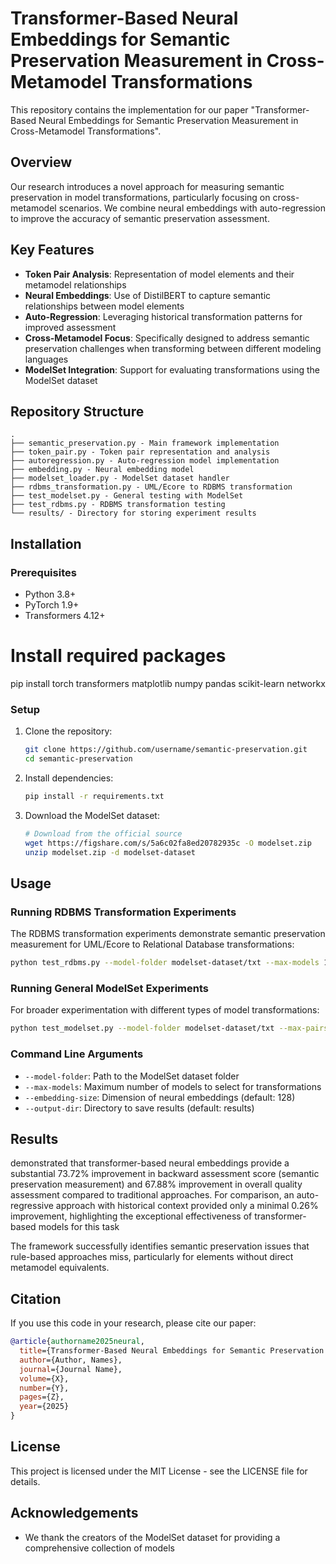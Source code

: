 # Transformer-Based Neural Embeddings for Semantic Preservation Measurement in Cross-Metamodel Transformations

This repository contains the implementation for our paper "Transformer-Based Neural Embeddings for Semantic Preservation Measurement in Cross-Metamodel Transformations".

## Overview

Our research introduces a novel approach for measuring semantic preservation in model transformations, particularly focusing on cross-metamodel scenarios. We combine neural embeddings with auto-regression to improve the accuracy of semantic preservation assessment.

## Key Features

- **Token Pair Analysis**: Representation of model elements and their metamodel relationships
- **Neural Embeddings**: Use of DistilBERT to capture semantic relationships between model elements
- **Auto-Regression**: Leveraging historical transformation patterns for improved assessment
- **Cross-Metamodel Focus**: Specifically designed to address semantic preservation challenges when transforming between different modeling languages
- **ModelSet Integration**: Support for evaluating transformations using the ModelSet dataset

## Repository Structure

```
.
├── semantic_preservation.py - Main framework implementation
├── token_pair.py - Token pair representation and analysis
├── autoregression.py - Auto-regression model implementation
├── embedding.py - Neural embedding model
├── modelset_loader.py - ModelSet dataset handler
├── rdbms_transformation.py - UML/Ecore to RDBMS transformation
├── test_modelset.py - General testing with ModelSet
├── test_rdbms.py - RDBMS transformation testing
└── results/ - Directory for storing experiment results
```

## Installation

### Prerequisites

- Python 3.8+
- PyTorch 1.9+
- Transformers 4.12+

# Install required packages

pip install torch transformers matplotlib numpy pandas scikit-learn networkx

### Setup

1. Clone the repository:

   ```bash
   git clone https://github.com/username/semantic-preservation.git
   cd semantic-preservation
   ```

2. Install dependencies:

   ```bash
   pip install -r requirements.txt
   ```

3. Download the ModelSet dataset:
   ```bash
   # Download from the official source
   wget https://figshare.com/s/5a6c02fa8ed20782935c -O modelset.zip
   unzip modelset.zip -d modelset-dataset
   ```

## Usage

### Running RDBMS Transformation Experiments

The RDBMS transformation experiments demonstrate semantic preservation measurement for UML/Ecore to Relational Database transformations:

```bash
python test_rdbms.py --model-folder modelset-dataset/txt --max-models 15 --output-dir results
```

### Running General ModelSet Experiments

For broader experimentation with different types of model transformations:

```bash
python test_modelset.py --model-folder modelset-dataset/txt --max-pairs 20 --output-dir results
```

### Command Line Arguments

- `--model-folder`: Path to the ModelSet dataset folder
- `--max-models`: Maximum number of models to select for transformations
- `--embedding-size`: Dimension of neural embeddings (default: 128)
- `--output-dir`: Directory to save results (default: results)

## Results

demonstrated that transformer-based neural embeddings provide a substantial 73.72% improvement in backward assessment score (semantic preservation measurement) and 67.88% improvement in overall quality assessment compared to traditional approaches. For comparison, an auto- regressive approach with historical context provided only a minimal 0.26% improvement, highlighting the exceptional effectiveness of transformer-based models for this task

The framework successfully identifies semantic preservation issues that rule-based approaches miss, particularly for elements without direct metamodel equivalents.

## Citation

If you use this code in your research, please cite our paper:

```bibtex
@article{authorname2025neural,
  title={Transformer-Based Neural Embeddings for Semantic Preservation Measurement in Cross-Metamodel Transformations},
  author={Author, Names},
  journal={Journal Name},
  volume={X},
  number={Y},
  pages={Z},
  year={2025}
}
```

## License

This project is licensed under the MIT License - see the LICENSE file for details.

## Acknowledgements

- We thank the creators of the ModelSet dataset for providing a comprehensive collection of models
